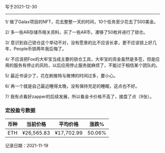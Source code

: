 写于2021-12-30

-----

1/ 做了Galax项目的NFT，花去整整一天的时间，10个任务至少花去了500美金。

2/ 多一些AR存储币相关资料，买了一些AR币，凑够了50枚并进行了锁仓。

3/ 意识到自己锁仓这个举动不对，没有愿景的比不应该长拿，更不应该锁上好几年，People币锁两年我后悔了。

4/ 不应该把Fox的大牢宝当成主要的锁仓工具，大牢宝的资金虽然是多签，但是应用的服务有停止的风险，以后应用停止服务就麻烦了，不能过于相信某个团队的。

5/ 最近书读少了，花在刷推特与微博的时间过多，要小心。

6/ 再一个就是自己最近睡得太晚，没有保持充足的睡眠，这点也不好。

7/ 我有点看好zapper的后续发展，所以看金卡价格不高了，接盘了点（9张）。

### 定投盈亏数据
| 币种 | 当前价格 | 平均价格 |  涨跌%  |  
| :--: | :----------: | :----------: | :-----: | 
| ETH  |  ¥26,565.83 |  ¥17,702.99 | 50.06%  |

记录日期：2021-11-19
